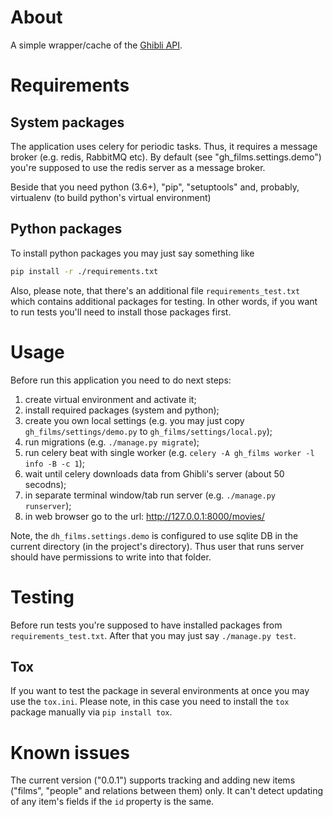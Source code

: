 # About
A simple wrapper/cache of the [Ghibli API](http://ghibliapi.herokuapp.com).

# Requirements

## System packages
The application uses celery for periodic tasks. Thus, it requires a message 
broker (e.g. redis, RabbitMQ etc). By default (see "gh_films.settings.demo") 
you're supposed to use the redis server as a message broker.

Beside that you need python (3.6+), "pip", "setuptools" and, probably, 
virtualenv (to build python's virtual environment)

## Python packages
To install python packages you may just say something like 
```bash
pip install -r ./requirements.txt
```
Also, please note, that there's an additional file `requirements_test.txt` 
which contains additional packages for testing. In other words, if you want to
run tests you'll need to install those packages first. 

# Usage
Before run this application you need to do next steps:
  1. create virtual environment and activate it;
  2. install required packages (system and python);
  3. create you own local settings (e.g. you may just copy 
     `gh_films/settings/demo.py` to `gh_films/settings/local.py`);
  4. run migrations (e.g. `./manage.py migrate`);
  5. run celery beat with single worker (e.g. 
     `celery -A gh_films worker -l info -B -c 1`);
  6. wait until celery downloads data from Ghibli's server (about 50 secodns);
  7. in separate terminal window/tab run server (e.g. `./manage.py runserver`);
  8. in web browser go to the url: http://127.0.0.1:8000/movies/

Note, the `dh_films.settings.demo` is configured to use sqlite DB in the 
current directory (in the project's directory). Thus user that runs server 
should have permissions to write into that folder.

# Testing
Before run tests you're supposed to have installed packages from 
`requirements_test.txt`. After that you may just say `./manage.py test`.

## Tox
If you want to test the package in several environments at once you may use 
the `tox.ini`. Please note, in this case you need to install the `tox` package
manually via `pip install tox`.


# Known issues
The current version ("0.0.1") supports tracking and adding new items 
("films", "people" and relations between them) only. It can't detect updating 
of any item's fields if the `id` property is the same.   
